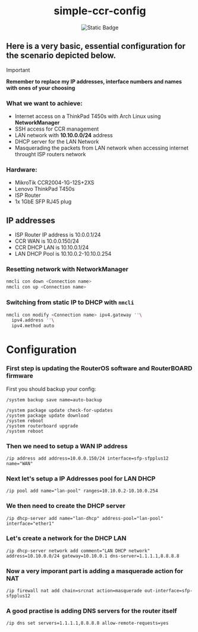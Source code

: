 <div align="center">
  
# simple-ccr-config
![Static Badge](https://img.shields.io/badge/RouterOS-gray?style=for-the-badge&logo=mikrotik&logoColor=white&logoSize=auto)
</div>

## Here is a very basic, essential configuration for the scenario depicted below.  

>[!IMPORTANT]
>**Remember to replace my IP addresses, interface numbers and names with ones of your choosing**

### What we want to achieve:
- Internet access on a ThinkPad T450s with Arch Linux using **NetworkManager**
- SSH access for CCR management
- LAN network with **10.10.0.0/24** address
- DHCP server for the LAN Network
- Masquerading the packets from LAN network when accessing internet throught ISP routers network 

### Hardware:
- MikroTik CCR2004-1G-12S+2XS
- Lenovo ThinkPad T450s
- ISP Router
- 1x 1GbE SFP RJ45 plug

## IP addresses
- ISP Router IP address is 10.0.0.1/24  
- CCR WAN is 10.0.0.150/24  
- CCR DHCP LAN is 10.10.0.1/24
- LAN DHCP Pool is 10.10.0.2-10.10.0.254

### Resetting network with NetworkManager
```zsh
nmcli con down <Connection name>
nmcli con up <Connection name>
```
### Switching from static IP to DHCP with `nmcli`
```zsh
nmcli con modify <Connection name> ipv4.gateway ''\
  ipv4.address ''\
  ipv4.method auto
```

# Configuration
### First step is updating the RouterOS software and RouterBOARD firmware
First you should backup your config:
```rsc
/system backup save name=auto-backup
```

```rsc
/system package update check-for-updates
/system package update download
/system reboot
/system routerboard upgrade
/system reboot
```
### Then we need to setup a WAN IP address
```rsc
/ip address add address=10.0.0.150/24 interface=sfp-sfpplus12 name="WAN"
```
### Next let's setup a IP Addresses pool for LAN DHCP
```rsc
/ip pool add name="lan-pool" ranges=10.10.0.2-10.10.0.254
```
### We then need to create the DHCP server
```rsc
/ip dhcp-server add name="lan-dhcp" address-pool="lan-pool" interface="ether1"
```
### Let's create a network for the DHCP LAN
```rsc
/ip dhcp-server network add comment="LAN DHCP network" address=10.10.0.0/24 gateway=10.10.0.1 dns-server=1.1.1.1,8.8.8.8
```
### Now a very imporant part is adding a masquerade action for NAT
```rsc
/ip firewall nat add chain=srcnat action=masquerade out-interface=sfp-sfpplus12
```
### A good practise is adding DNS servers for the router itself
```rsc
/ip dns set servers=1.1.1.1,8.8.8.8 allow-remote-requests=yes
```
